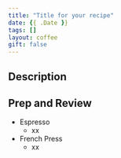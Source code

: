 ```yaml
---
title: "Title for your recipe"
date: {{ .Date }}
tags: []
layout: coffee
gift: false
---
```


## Description

## Prep and Review

- Espresso
  - xx
- French Press
  - xx